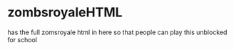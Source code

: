 # zombsroyaleHTML
has the full zomsroyale html in here so that people can play this unblocked for school
